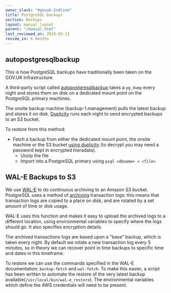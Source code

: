 ```yaml
---
owner_slack: "#govuk-2ndline"
title: PostgreSQL backups
section: Backups
layout: manual_layout
parent: "/manual.html"
last_reviewed_on: 2018-03-13
review_in: 6 months
---
```


## autopostgresqlbackup

This is how PostgreSQL backups have traditionally been taken on the GOV.UK Infrastructure.

A third-party script called [autopostgresqlbackup](http://manpages.ubuntu.com/manpages/wily/man8/autopostgresqlbackup.8.html)
takes a `pg_dump` every night and stores them on disk on a dedicated mount point on the PostgreSQL primary machines.

The onsite backup machine (backup-1.management) pulls the latest backup and stores it on disk. [Duplicity](http://duplicity.nongnu.org/)
runs each night to send encrypted backups to an S3 bucket.

To restore from this method:

 - Fetch a backup from either the dedicated mount point, the onsite machine or the S3 bucket [using duplicity](restore-from-offsite-backups.html) (to decrypt you may need a password kept in encrypted hieradata).
   - Unzip the file
   - Import into a PostgreSQL primary using `psql <dbname> < <file>`

## WAL-E Backups to S3

We use [WAL-E](https://github.com/wal-e/wal-e) to do continuous archiving to an Amazon S3 bucket. PostgreSQL uses a method of [archiving](https://www.postgresql.org/docs/9.3/static/continuous-archiving.html)
transaction logs: this means that transaction logs are copied to a place on disk, and are rotated by a set amount of time or disk usage.

WAL-E uses this function and makes it easy to upload the archived logs to a different location, using environmental variables to specify
where the logs should go. It also specifies encryption details.

The archived transactions logs are based upon a "base" backup, which is taken every night. By default we rotate a new transaction log every 5 minutes, so in theory
we can recover point in time backups to specific time and dates in this timeframe.

To restore we can use the commands specified in the WAL-E documentation: `backup-fetch` and `wal-fetch`. To make this easier, a script has been written to automate the
restore of the very latest backup available(`/usr/local/bin/wal-e_restore`). The environmental variables which define the AWS credentials will need to be present.
